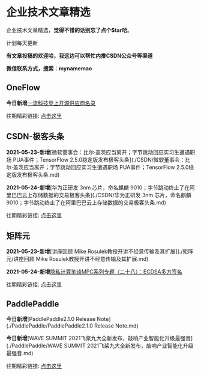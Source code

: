 # 企业技术文章精选

企业技术文章精选，**觉得不错的话别忘了点个Star哈**。

计划每天更新

**有文章投稿的欢迎哈，我这边可以帮忙内推CSDN公众号等渠道**

**微信联系方式，搜索：mynamemao**

## OneFlow

**今日新增**[一流科技登上开源供应商名录](./OneFlow/一流科技登上开源供应商名录.md)

往期精彩链接: [点击这里](./OneFlow)

## CSDN-极客头条

**2021-05-23-新增**[微软董事会：比尔·盖茨应当离开；字节跳动回应实习生遭遇职场 PUA事件；TensorFlow 2.5.0稳定版发布极客头条](./CSDN/微软董事会：比尔·盖茨应当离开；字节跳动回应实习生遭遇职场 PUA事件；TensorFlow 2.5.0稳定版发布极客头条.md)

**2021-05-24-新增**[华为正研发 3nm 芯片，命名麒麟 9010；字节跳动终止了在阿里巴巴云上存储数据的交易极客头条](./CSDN/华为正研发 3nm 芯片，命名麒麟 9010；字节跳动终止了在阿里巴巴云上存储数据的交易极客头条.md)

往期精彩链接: [点击这里](./CSDN)

## 矩阵元

**2021-05-23-新增**[讲座回顾  Mike Rosulek教授开讲不经意传输及其扩展](./矩阵元/讲座回顾  Mike Rosulek教授开讲不经意传输及其扩展.md)

**2021-05-24-新增**[隐私计算笔谈MPC系列专题（二十八）：ECDSA多方签名](./矩阵元/隐私计算笔谈MPC系列专题（二十八）：ECDSA多方签名.md)

往期精彩链接: [点击这里](./矩阵元)

## PaddlePaddle

**今日新增**[PaddlePaddle2.1.0 Release Note](./PaddlePaddle/PaddlePaddle2.1.0 Release Note.md)

**今日新增**[WAVE SUMMIT 2021飞桨九大全新发布，敲响产业智能化升级最强音](./PaddlePaddle/WAVE SUMMIT 2021飞桨九大全新发布，敲响产业智能化升级最强音.md)

往期精彩链接: [点击这里](./PaddlePaddle)
